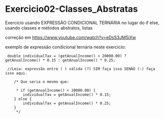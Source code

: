 # Exercicio02-Classes_Abstratas
Exercicio usando EXPRESSÃO CONDICIONAL TERNÁRIA no lugar do if else, usando classes e métodos abstratos, listas

correção em https://www.youtube.com/watch?v=eDsS3JM5iXw

exemplo de expressão condicional ternária neste exercicio:

	 double individualTax = (getAnualIncome() < 20000.00) ? getAnualIncome() * 0.15 : getAnualIncome() * 0.25;  
 
	 //Leia: expressão entre ( ) válida (?) SIM faça isso SENÂO (:) faça isso aqui.
		
		/* Que seria o mesmo que:
		
		 * if (getAnualIncome() < 20000.00) {
			individualTax = getAnualIncome() * 0.15;
		} else {
			individualTax = getAnualIncome() * 0.25;
		} 
		 */
